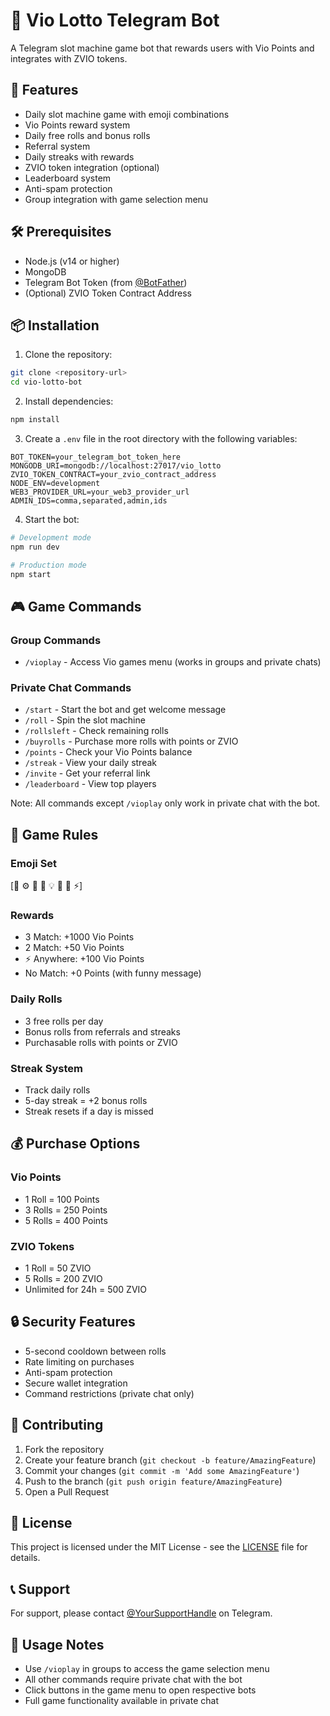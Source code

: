 # 🎰 Vio Lotto Telegram Bot

A Telegram slot machine game bot that rewards users with Vio Points and integrates with ZVIO tokens.

## 🌟 Features

- Daily slot machine game with emoji combinations
- Vio Points reward system
- Daily free rolls and bonus rolls
- Referral system
- Daily streaks with rewards
- ZVIO token integration (optional)
- Leaderboard system
- Anti-spam protection
- Group integration with game selection menu

## 🛠️ Prerequisites

- Node.js (v14 or higher)
- MongoDB
- Telegram Bot Token (from [@BotFather](https://t.me/BotFather))
- (Optional) ZVIO Token Contract Address

## 📦 Installation

1. Clone the repository:
```bash
git clone <repository-url>
cd vio-lotto-bot
```

2. Install dependencies:
```bash
npm install
```

3. Create a `.env` file in the root directory with the following variables:
```env
BOT_TOKEN=your_telegram_bot_token_here
MONGODB_URI=mongodb://localhost:27017/vio_lotto
ZVIO_TOKEN_CONTRACT=your_zvio_contract_address
NODE_ENV=development
WEB3_PROVIDER_URL=your_web3_provider_url
ADMIN_IDS=comma,separated,admin,ids
```

4. Start the bot:
```bash
# Development mode
npm run dev

# Production mode
npm start
```

## 🎮 Game Commands

### Group Commands
- `/vioplay` - Access Vio games menu (works in groups and private chats)

### Private Chat Commands
- `/start` - Start the bot and get welcome message
- `/roll` - Spin the slot machine
- `/rollsleft` - Check remaining rolls
- `/buyrolls` - Purchase more rolls with points or ZVIO
- `/points` - Check your Vio Points balance
- `/streak` - View your daily streak
- `/invite` - Get your referral link
- `/leaderboard` - View top players

Note: All commands except `/vioplay` only work in private chat with the bot.

## 🎰 Game Rules

### Emoji Set
[🤖 ⚙️ 🧠 🔋 💡 💾 🚀 ⚡]

### Rewards
- 3 Match: +1000 Vio Points
- 2 Match: +50 Vio Points
- ⚡ Anywhere: +100 Vio Points
- No Match: +0 Points (with funny message)

### Daily Rolls
- 3 free rolls per day
- Bonus rolls from referrals and streaks
- Purchasable rolls with points or ZVIO

### Streak System
- Track daily rolls
- 5-day streak = +2 bonus rolls
- Streak resets if a day is missed

## 💰 Purchase Options

### Vio Points
- 1 Roll = 100 Points
- 3 Rolls = 250 Points
- 5 Rolls = 400 Points

### ZVIO Tokens
- 1 Roll = 50 ZVIO
- 5 Rolls = 200 ZVIO
- Unlimited for 24h = 500 ZVIO

## 🔒 Security Features

- 5-second cooldown between rolls
- Rate limiting on purchases
- Anti-spam protection
- Secure wallet integration
- Command restrictions (private chat only)

## 🤝 Contributing

1. Fork the repository
2. Create your feature branch (`git checkout -b feature/AmazingFeature`)
3. Commit your changes (`git commit -m 'Add some AmazingFeature'`)
4. Push to the branch (`git push origin feature/AmazingFeature`)
5. Open a Pull Request

## 📝 License

This project is licensed under the MIT License - see the [LICENSE](LICENSE) file for details.

## 📞 Support

For support, please contact [@YourSupportHandle](https://t.me/YourSupportHandle) on Telegram.

## 📢 Usage Notes

- Use `/vioplay` in groups to access the game selection menu
- All other commands require private chat with the bot
- Click buttons in the game menu to open respective bots
- Full game functionality available in private chat 